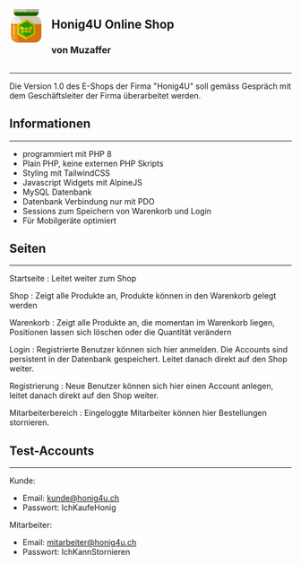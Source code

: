 <div id="header">

![alt text](images/logo.svg)
<div>

## Honig4U Online Shop
### von Muzaffer
</div>

</div>

---

Die Version 1.0 des E-Shops der Firma "Honig4U" soll gemäss Gespräch mit dem Geschäftsleiter der Firma überarbeitet werden.

## Informationen
---
- programmiert mit PHP 8
- Plain PHP, keine externen PHP Skripts
- Styling mit TailwindCSS
- Javascript Widgets mit AlpineJS
- MySQL Datenbank
- Datenbank Verbindung nur mit PDO
- Sessions zum Speichern von Warenkorb und Login
- Für Mobilgeräte optimiert

## Seiten
---
Startseite
: Leitet weiter zum Shop 

Shop
: Zeigt alle Produkte an, Produkte können in den Warenkorb gelegt werden

Warenkorb
: Zeigt alle Produkte an, die momentan im Warenkorb liegen, Positionen lassen sich löschen oder die Quantität verändern

Login
: Registrierte Benutzer können sich hier anmelden. Die Accounts sind persistent in der Datenbank gespeichert. Leitet danach direkt auf den Shop weiter.

Registrierung
: Neue Benutzer können sich hier einen Account anlegen, leitet danach direkt auf den Shop weiter.

Mitarbeiterbereich
: Eingeloggte Mitarbeiter können hier Bestellungen stornieren.

## Test-Accounts
---
Kunde:
- Email: kunde@honig4u.ch
- Passwort: IchKaufeHonig

Mitarbeiter:
- Email: mitarbeiter@honig4u.ch
- Passwort: IchKannStornieren



<style type="text/css">
    img {
        height: 60px;
        margin-right:15px;
    }
    div#header {
        display:flex;
        justify-content:
    }
</style>